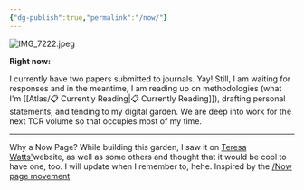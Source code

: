 ```yaml
---
{"dg-publish":true,"permalink":"/now/"}
---
```



![IMG_7222.jpeg](/img/user/IMG_7222.jpeg)

**Right now:**

I currently have two papers submitted to journals. Yay! Still, I am waiting for responses and in the meantime, I am reading up on methodologies (what I'm [[Atlas/📋 Currently Reading\|📋 Currently Reading]]), drafting personal statements, and tending to my digital garden. We are deep into work for the next TCR volume so that occupies most of my time. 

---
Why a Now Page? While building this garden, I saw it on [Teresa Watts'](https://teresawatts.com/)website, as well as some others and thought that it would be cool to have one, too. I will update when I remember to, hehe. Inspired by the [/Now page movement](https://nownownow.com/about)